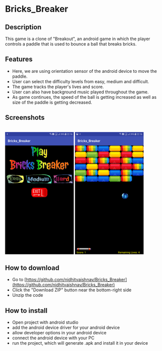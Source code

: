 # Bricks_Breaker

## Description
This game is a clone of "Breakout", an android game in which the player controls a paddle that is used to bounce a ball that breaks bricks.

## Features
* Here, we are using orientation sensor of the android device to move the paddle.
* User can select the difficulty levels from easy, medium and difficult.
* The game tracks the player's lives and score. 
* User can also have background music played throughout the game.
* As game continues, the speed of the ball is getting increased as well as size of the paddle is getting decreased.

## Screenshots
<br>
<img height="400" src="https://github.com/nidhitvaishnav/Bricks_Breaker/blob/master/Screenshot_20180223-221620.png"/>
<img height="400" src="https://github.com/nidhitvaishnav/Bricks_Breaker/blob/master/Screenshot_20180223-221635.png"/>
<br>

## How to download
* Go to [https://github.com/nidhitvaishnav/Bricks_Breaker](https://github.com/nidhitvaishnav/Bricks_Breaker)
* Click the "Download ZIP" button near the bottom-right side
* Unzip the code

## How to install
* Open project with android studio
* add the android device driver for your android device
* allow developer options in your android device
* connect the android device with your PC
* run the project, which will generate .apk and install it in your device
